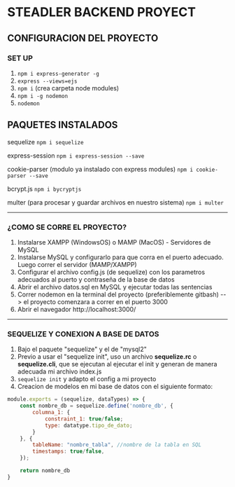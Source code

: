 # STEADLER BACKEND PROYECT

## CONFIGURACION DEL PROYECTO
### SET UP
1. ```npm i express-generator -g```
2. ```express --views=ejs```
3. ```npm i``` (crea carpeta node modules)
4. ```npm i -g nodemon ```
5. ```nodemon```

## PAQUETES INSTALADOS


sequelize
    ```npm i sequelize```

express-session
    ```npm i express-session --save```

cookie-parser (modulo ya instalado con express modules)
    ```npm i cookie-parser --save```

bcrypt.js
    ```npm i bycryptjs```

multer (para procesar y guardar archivos en nuestro sistema)
    ```npm i multer```

---

### ¿COMO SE CORRE EL PROYECTO?
1. Instalarse XAMPP (WindowsOS) o MAMP (MacOS) - Servidores de MySQL
2. Instalarse MySQL y configurarlo para que corra en el puerto adecuado. Luego correr el servidor (MAMP/XAMPP)
3. Configurar el archivo config.js (de sequelize) con los parametros adecuados al puerto y contraseña de la base de datos
4. Abrir el archivo datos.sql en MySQL y ejecutar todas las sentencias
5. Correr nodemon en la terminal del proyecto (preferiblemente gitbash) --> el proyecto comenzara a correr en el puerto 3000
6. Abrir el navegador http://localhost:3000/

---

### SEQUELIZE Y CONEXION A BASE DE DATOS
1. Bajo el paquete "sequelize" y el de "mysql2"
2. Previo a usar el "sequelize init", uso un archivo **sequelize.rc** o **sequelize.cli**, que se ejecutan al ejecutar el init y generan de manera adecuada mi archivo index.js
3. ```sequelize init``` y adapto el config a mi proyecto 
4. Creacion de modelos en mi base de datos con el siguiente formato:

```javascript
module.exports = (sequelize, dataTypes) => {
    const nombre_db = sequelize.define('nombre_db', {
        columna_1: {
            constraint_1: true/false;
            type: datatype.tipo_de_dato;
        }
    }, {
        tableName: "nombre_tabla", //nombre de la tabla en SQL
        timestamps: true/false, 
    });

    return nombre_db
}
```


